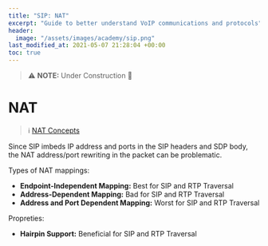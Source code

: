 ```yaml
---
title: "SIP: NAT"
excerpt: "Guide to better understand VoIP communications and protocols"
header:
  image: "/assets/images/academy/sip.png"
last_modified_at: 2021-05-07 21:28:04 +00:00
toc: true
---
```


> :warning: **NOTE:**  Under Construction :construction:

# NAT

> :information_source: [NAT Concepts](/network/0-nat)

Since SIP imbeds IP address and ports in the SIP headers and SDP body, the NAT address/port rewriting in the packet can be problematic.

Types of NAT mappings:
* **Endpoint-Independent Mapping:** Best for SIP and RTP Traversal
* **Address-Dependent Mapping:** Bad for SIP and RTP Traversal
* **Address and Port Dependent Mapping:** Worst for SIP and RTP Traversal

Propreties:
* **Hairpin Support:** Beneficial for SIP and RTP Traversal
